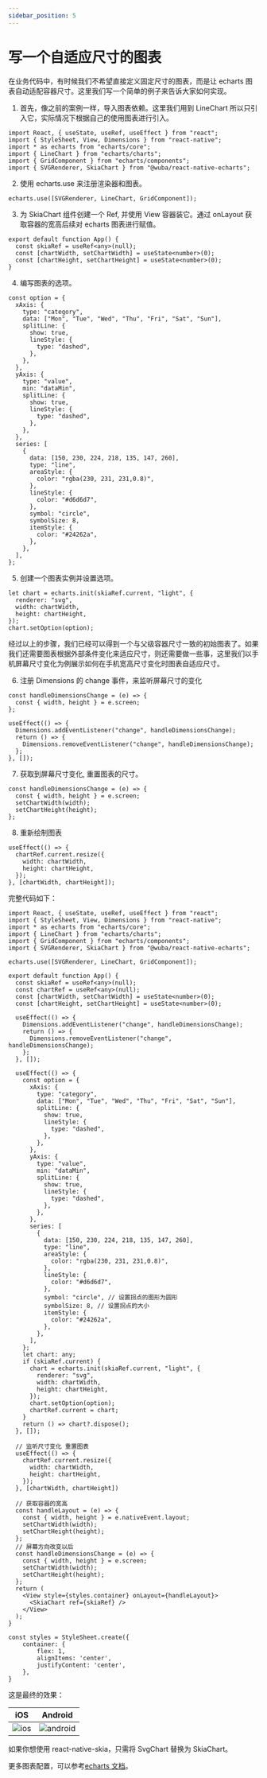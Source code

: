 ```yaml
---
sidebar_position: 5
---
```


# 写一个自适应尺寸的图表

在业务代码中，有时候我们不希望直接定义固定尺寸的图表，而是让 echarts 图表自动适配容器尺寸。这里我们写一个简单的例子来告诉大家如何实现。

1. 首先，像之前的案例一样，导入图表依赖。这里我们用到 LineChart 所以只引入它，实际情况下根据自己的使用图表进行引入。

```tsx
import React, { useState, useRef, useEffect } from "react";
import { StyleSheet, View, Dimensions } from "react-native";
import * as echarts from "echarts/core";
import { LineChart } from "echarts/charts";
import { GridComponent } from "echarts/components";
import { SVGRenderer, SkiaChart } from "@wuba/react-native-echarts";
```

2. 使用 echarts.use 来注册渲染器和图表。

```tsx
echarts.use([SVGRenderer, LineChart, GridComponent]);
```

3. 为 SkiaChart 组件创建一个 Ref, 并使用 View 容器装它。通过 onLayout 获取容器的宽高后续对 echarts 图表进行赋值。

```tsx
export default function App() {
  const skiaRef = useRef<any>(null);
  const [chartWidth, setChartWidth] = useState<number>(0);
  const [chartHeight, setChartHeight] = useState<number>(0);
}
```

4. 编写图表的选项。

```tsx
const option = {
  xAxis: {
    type: "category",
    data: ["Mon", "Tue", "Wed", "Thu", "Fri", "Sat", "Sun"],
    splitLine: {
      show: true,
      lineStyle: {
        type: "dashed",
      },
    },
  },
  yAxis: {
    type: "value",
    min: "dataMin",
    splitLine: {
      show: true,
      lineStyle: {
        type: "dashed",
      },
    },
  },
  series: [
    {
      data: [150, 230, 224, 218, 135, 147, 260],
      type: "line",
      areaStyle: {
        color: "rgba(230, 231, 231,0.8)",
      },
      lineStyle: {
        color: "#d6d6d7",
      },
      symbol: "circle",
      symbolSize: 8,
      itemStyle: {
        color: "#24262a",
      },
    },
  ],
};
```

5. 创建一个图表实例并设置选项。

```tsx
let chart = echarts.init(skiaRef.current, "light", {
  renderer: "svg",
  width: chartWidth,
  height: chartHeight,
});
chart.setOption(option);
```

经过以上的步骤，我们已经可以得到一个与父级容器尺寸一致的初始图表了。如果我们还需要图表根据外部条件变化来适应尺寸，则还需要做一些事，这里我们以手机屏幕尺寸变化为例展示如何在手机宽高尺寸变化时图表自适应尺寸。

6. 注册 Dimensions 的 change 事件，来监听屏幕尺寸的变化

```tsx
const handleDimensionsChange = (e) => {
  const { width, height } = e.screen;
};

useEffect(() => {
  Dimensions.addEventListener("change", handleDimensionsChange);
  return () => {
    Dimensions.removeEventListener("change", handleDimensionsChange);
  };
}, []);
```

7. 获取到屏幕尺寸变化, 重置图表的尺寸。

```tsx
const handleDimensionsChange = (e) => {
  const { width, height } = e.screen;
  setChartWidth(width);
  setChartHeight(height);
};
```

8. 重新绘制图表

```tsx
useEffect(() => {
  chartRef.current.resize({
    width: chartWidth,
    height: chartHeight,
  });
}, [chartWidth, chartHeight]);
```

完整代码如下：

```tsx
import React, { useState, useRef, useEffect } from "react";
import { StyleSheet, View, Dimensions } from "react-native";
import * as echarts from "echarts/core";
import { LineChart } from "echarts/charts";
import { GridComponent } from "echarts/components";
import { SVGRenderer, SkiaChart } from "@wuba/react-native-echarts";

echarts.use([SVGRenderer, LineChart, GridComponent]);

export default function App() {
  const skiaRef = useRef<any>(null);
  const chartRef = useRef<any>(null);
  const [chartWidth, setChartWidth] = useState<number>(0);
  const [chartHeight, setChartHeight] = useState<number>(0);

  useEffect(() => {
    Dimensions.addEventListener("change", handleDimensionsChange);
    return () => {
      Dimensions.removeEventListener("change", handleDimensionsChange);
    };
  }, []);

  useEffect(() => {
    const option = {
      xAxis: {
        type: "category",
        data: ["Mon", "Tue", "Wed", "Thu", "Fri", "Sat", "Sun"],
        splitLine: {
          show: true,
          lineStyle: {
            type: "dashed",
          },
        },
      },
      yAxis: {
        type: "value",
        min: "dataMin",
        splitLine: {
          show: true,
          lineStyle: {
            type: "dashed",
          },
        },
      },
      series: [
        {
          data: [150, 230, 224, 218, 135, 147, 260],
          type: "line",
          areaStyle: {
            color: "rgba(230, 231, 231,0.8)",
          },
          lineStyle: {
            color: "#d6d6d7",
          },
          symbol: "circle", // 设置拐点的图形为圆形
          symbolSize: 8, // 设置拐点的大小
          itemStyle: {
            color: "#24262a",
          },
        },
      ],
    };
    let chart: any;
    if (skiaRef.current) {
      chart = echarts.init(skiaRef.current, "light", {
        renderer: "svg",
        width: chartWidth,
        height: chartHeight,
      });
      chart.setOption(option);
      chartRef.current = chart;
    }
    return () => chart?.dispose();
  }, []);

  // 监听尺寸变化 重置图表
  useEffect(() => {
    chartRef.current.resize({
      width: chartWidth,
      height: chartHeight,
    });
  }, [chartWidth, chartHeight])

  // 获取容器的宽高
  const handleLayout = (e) => {
    const { width, height } = e.nativeEvent.layout;
    setChartWidth(width);
    setChartHeight(height);
  };
  // 屏幕方向改变以后
  const handleDimensionsChange = (e) => {
    const { width, height } = e.screen;
    setChartWidth(width);
    setChartHeight(height);
  };
  return (
    <View style={styles.container} onLayout={handleLayout}>
      <SkiaChart ref={skiaRef} />
    </View>
  );
}

const styles = StyleSheet.create({
    container: {
        flex: 1,
        alignItems: 'center',
        justifyContent: 'center',
    },
}
```

这是最终的效果：

| iOS                      | Android                          |
| ------------------------ | -------------------------------- |
| ![ios](./ios_rotate.gif) | ![android](./android_rotate.gif) |

如果你想使用 react-native-skia，只需将 SvgChart 替换为 SkiaChart。

更多图表配置，可以参考[echarts 文档](https://echarts.apache.org/zh/option.html#title)。
